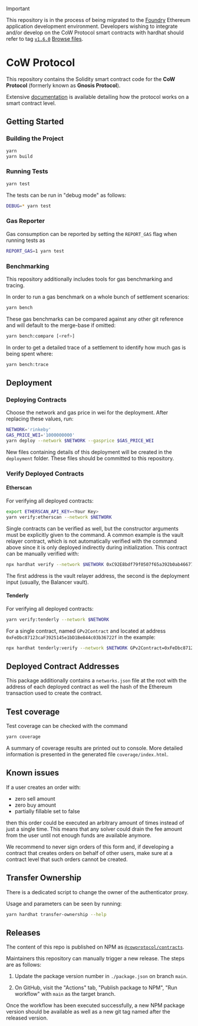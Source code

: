 > [!IMPORTANT]  
> This repository is in the process of being migrated to the [Foundry](https://getfoundry.sh) Ethereum application development environment. Developers wishing to integrate and/or develop on the CoW Protocol smart contracts with hardhat should refer to tag [`v1.6.0`](https://github.com/cowprotocol/contracts/releases/tag/v1.6.0) [Browse files](https://github.com/cowprotocol/contracts/tree/1d673839a7402bdb2949175ebb61e8b5c4f39ecb).

# CoW Protocol

This repository contains the Solidity smart contract code for the **CoW Protocol** (formerly known as **Gnosis Protocol**).

Extensive [documentation](https://docs.cow.fi/cow-protocol/reference/contracts/core) is available detailing how the protocol works on a smart contract level.

## Getting Started

### Building the Project

```sh
yarn
yarn build
```

### Running Tests

```sh
yarn test
```

The tests can be run in "debug mode" as follows:

```sh
DEBUG=* yarn test
```

### Gas Reporter

Gas consumption can be reported by setting the `REPORT_GAS` flag when running tests as

```sh
REPORT_GAS=1 yarn test
```

### Benchmarking

This repository additionally includes tools for gas benchmarking and tracing.

In order to run a gas benchmark on a whole bunch of settlement scenarios:

```sh
yarn bench
```

These gas benchmarks can be compared against any other git reference and will default to the merge-base if omitted:

```sh
yarn bench:compare [<ref>]
```

In order to get a detailed trace of a settlement to identify how much gas is being spent where:

```sh
yarn bench:trace
```

## Deployment

### Deploying Contracts

Choose the network and gas price in wei for the deployment.
After replacing these values, run:

```sh
NETWORK='rinkeby'
GAS_PRICE_WEI='1000000000'
yarn deploy --network $NETWORK --gasprice $GAS_PRICE_WEI
```

New files containing details of this deployment will be created in the `deployment` folder.
These files should be committed to this repository.

### Verify Deployed Contracts

#### Etherscan

For verifying all deployed contracts:

```sh
export ETHERSCAN_API_KEY=<Your Key>
yarn verify:etherscan --network $NETWORK
```

Single contracts can be verified as well, but the constructor arguments must be explicitly given to the command.
A common example is the vault relayer contract, which is not automatically verified with the command above since it is only deployed indirectly during initialization. This contract can be manually verified with:

```sh
npx hardhat verify --network $NETWORK 0xC92E8bdf79f0507f65a392b0ab4667716BFE0110  0xBA12222222228d8Ba445958a75a0704d566BF2C8
```

The first address is the vault relayer address, the second is the deployment input (usually, the Balancer vault).

#### Tenderly

For verifying all deployed contracts:

```sh
yarn verify:tenderly --network $NETWORK
```

For a single contract, named `GPv2Contract` and located at address `0xFeDbc87123caF3925145e1bD1Be844c03b36722f` in the example:

```sh
npx hardhat tenderly:verify --network $NETWORK GPv2Contract=0xFeDbc87123caF3925145e1bD1Be844c03b36722f
```

## Deployed Contract Addresses

This package additionally contains a `networks.json` file at the root with the address of each deployed contract as well the hash of the Ethereum transaction used to create the contract.

## Test coverage

Test coverage can be checked with the command

```sh
yarn coverage
```

A summary of coverage results are printed out to console. More detailed information is presented in the generated file `coverage/index.html`.

## Known issues

If a user creates an order with:
- zero sell amount
- zero buy amount
- partially fillable set to false

then this order could be executed an arbitrary amount of times instead of just a single time.
This means that any solver could drain the fee amount from the user until not enough funds are available anymore.

We recommend to never sign orders of this form and, if developing a contract that creates orders on behalf of other users, make sure at a contract level that such orders cannot be created.

## Transfer Ownership

There is a dedicated script to change the owner of the authenticator proxy.

Usage and parameters can be seen by running:

```sh
yarn hardhat transfer-ownership --help
```

## Releases

The content of this repo is published on NPM as [`@cowprotocol/contracts`](https://www.npmjs.com/package/@cowprotocol/contracts).

Maintainers this repository can manually trigger a new release. The steps are as follows:

1. Update the package version number in `./package.json` on branch `main`.

2. On GitHub, visit the "Actions" tab, "Publish package to NPM", "Run workflow" with `main` as the target branch.

Once the workflow has been executed successfully, a new NPM package version should be available as well as a new git tag named after the released version.
